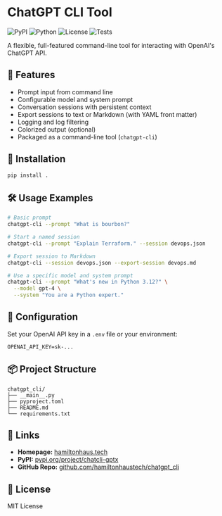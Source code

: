 # ChatGPT CLI Tool

![PyPI](https://img.shields.io/pypi/v/chatcli-gptx)
![Python](https://img.shields.io/pypi/pyversions/chatcli-gptx)
![License](https://img.shields.io/pypi/l/chatcli-gptx)
![Tests](https://github.com/hamiltonhaustech/chatgpt_cli/actions/workflows/python-tests.yml/badge.svg)

A flexible, full-featured command-line tool for interacting with OpenAI's ChatGPT API.

## 🔧 Features
- Prompt input from command line
- Configurable model and system prompt
- Conversation sessions with persistent context
- Export sessions to text or Markdown (with YAML front matter)
- Logging and log filtering
- Colorized output (optional)
- Packaged as a command-line tool (`chatgpt-cli`)

## 🚀 Installation
```bash
pip install .
```

## 🛠 Usage Examples
```bash
# Basic prompt
chatgpt-cli --prompt "What is bourbon?"

# Start a named session
chatgpt-cli --prompt "Explain Terraform." --session devops.json

# Export session to Markdown
chatgpt-cli --session devops.json --export-session devops.md

# Use a specific model and system prompt
chatgpt-cli --prompt "What's new in Python 3.12?" \
  --model gpt-4 \
  --system "You are a Python expert."
```

## 📄 Configuration
Set your OpenAI API key in a `.env` file or your environment:
```
OPENAI_API_KEY=sk-...
```

## 📦 Project Structure
```
chatgpt_cli/
├── __main__.py
├── pyproject.toml
├── README.md
└── requirements.txt
```

## 🔗 Links

- **Homepage:** [hamiltonhaus.tech](https://www.hamiltonhaus.tech)
- **PyPI:** [pypi.org/project/chatcli-gptx](https://pypi.org/project/chatcli-gptx/)
- **GitHub Repo:** [github.com/hamiltonhaustech/chatgpt_cli](https://github.com/hamiltonhaustech/chatgpt_cli)

## 🧾 License
MIT License
